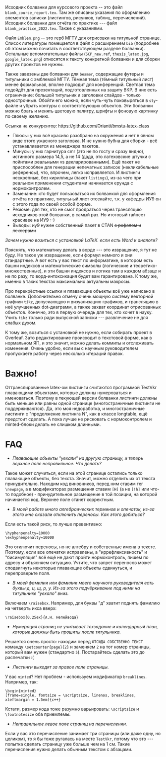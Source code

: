 Исходник болванки для курсового проекта -- это файл `blank_course_report.tex`. Там же описаны указания по оформлению элементов записки (листингов, рисунков, таблиц, перечислений). Исходник болванки для отчёта по практике --- файл `blank_practice_2022.tex`. Также с указаниями.

Файл `Emblem.png` -- это герб МГТУ для отрисовки на титульной странице. Список литературы помещается в файл с расширением `bib` (подробнее об этом можно почитать в соответствующем разделе болванки). Остальные вспомогательные файлы (`SCP_new.ref`, `thesis_latex.jpg`, `google_latex.png`) относятся к тексту конкретной болванки и для сборки других проектов не нужны.

Также завезены две болванки для `beamer`, содержащие футеры и титульники с эмблемой МГТУ. Тёмная тема (тёмный титульный лист) менее формальная, вполне подходит для конференций. Светлая тема подойдёт для презентаций, подготовленных на защиту ВКР. В них есть ограничение: большой титульник и заголовки слайдов - только однострочные. Обойти его можно, если чуть-чуть поковыряться в `sty`-файле и убрать контуры с соответствующих объектов. Эти болванки можно брать и менять цветовую палитру, шрифты и фоновую картинку по своему желанию.

Ссылка на конкурентов:
https://github.com/Orianti/bmstu-latex-class

- Плюсы: у них всё красиво разобрано на окружения и нет в явном виде этого ужасного заголовка. И не нужно бубна для сборки - всё устанавливается из менеджера пакетов.
- Минусы: у них гарнитура cmr (это не по госту и сразу видно), истинного размера 14,5, а не 14 (дада, это латеховские штучки с пойнтами реальными vs декларированными). Ещё пакет не приспособлен для генерации непечатных записок (некликабельные референсы), что, впрочем, легко исправляется. И  листинги нескрепные, без кириллицы (пакет `listings`), из-за чего при реальном применении студентами начинается ерунда с нормоконтролем.
- Замечание: кто будет пользоваться их болванкой для оформления отчёта по практике, титульный лист отсекайте, т.к. у кафедры ИУ9 он с этого года по своей особой форме.
- Резюме: для тех, кто не смог продраться через трансляцию исходников этой болванки, в самый раз. Но итоговый тайпсет красивее на ИУ9 :-)
- Выводы: иу9 нужен собственный пакет в CTAN ~~с рефалом и лексерами~~

*Зачем нужно возиться с установкой LaTeX. если есть Word и аналоги?*

Пояснять, что математику делать в ворде --- это извращение, я тут не буду. Не такое уж извращение, если формул немного и они стандартные. А вот есть у вас текст по информатике, в котором есть башни индексов и математические символы (логические и теоретико-множественные), и эти башни индексов и логика там в каждом абзаце и не по разу, то ворд-интоксикация будет вам гарантирована. К тому же, именно в таких текстах максимально актуальны макросы.

Про перекрёстные ссылки и плавающие объекты всё уже написано в болванке. Дополнительно отмечу очень мощную систему векторной графики `tikz`, допускающую и визуализацию графиков, и трансляцию в неё улучшенных dot-диаграмм, а также захват координат отрисованных объектов. Конечно, это в первую очередь для тех, кто хочет в науку. Учить `tikz` только ради выпускной записки --- развлечение не для слабых духом. 

К тому же, возиться с установкой не нужно, если собирать проект в Overleaf. Зато редактирование происходит в текстовой форме, как в нормальном ЯП, и это значит, можно делать коммиты и отслеживать изменения. Очень удобно, если вы с научным руководителем пропускаете работу через несколько итераций правок.

# Важно!

Оттранслированные latex-ом листинги считаются программой TestVkr плавающими объектами, которые должны нумероваться и именоваться. Поэтому в текующей версии болванки листинги должны быть меньше или равны одной странице (многостраничные листинги не поддерживаются). Да, это моя недоработка, и многостраничные листинги с "продолжение листинга N", как в классе longtable, ещё предстоит сделать. А пока лучше не рисковать с нормоконтролем и minted-блоки делать не слишком длинными.

# FAQ

- *Плавающие объекты "уехали" на другую страницу, и теперь верхнее поле неправильное. Что делать?*
 
Такое может случиться, если на этой странице остались только плавающие объекты, без текста. Значит, можно отделить их от текста принудительно. Находим код виновников, перед ним ставим тег `\newpage`, а в модификаторах размещения ставим `[H]` (а не `[!h]` или что-то подобное) - принудительное размещение в той позиции, на которой начинается код. Верхнее поле станет корректным.

- *В моей работе много алгебраических терминов и опечаток, из-за этого мне сказали отключить переносы. Как этого добиться?*

Если есть такой риск, то лучше превентивно:
```
\hyphenpenalty=10000
\exhyphenpenalty=10000
```
Это отключит переносы, но не алгебру и собственные имена в тексте. Поэтому, если все опечатки исправлены, а "иррефлексивность" и "бисимуляция" всё ещё не дают пройти нормоконтроль, пишем по адресу и объясняем ситуацию. Учтите, что запрет переносов может сподвигнуть некоторые плавающие объекты сдвинуться, и перепроверьте поля.

- *В моей фамилии или фамилии моего научного руководителя есть буквы д, ц, щ, р, у. Из-за этого подчёркивание под ними на титульнике "уехало" вниз.*

Включаем `\raisebox`. Например, для буквы "д" хватит поднять фамилию на четверть икса вверх:
```
\raisebox{0.25ex}{А.Н. Непейвода}
```

- *Нумерация страниц не учитывает техзадание и календарный план, которые должны быть прошиты после титульника.*

Решается очень просто: находим перед `ОТСЮДА СОБСТВЕННО ТЕКСТ` команду `\setcounter{page}{2}` и заменяем `2` на тот номер страницы, который вам нужен (стандартно `5`). Постарайтесь сделать это до распечатки :(

- *Листинги выходят за правое поле страницы.*

У вас `minted`? Нет проблем - используем модификатор `breaklines`. Например, так:
```
\begin{minted}
[frame=single, fontsize = \scriptsize, linenos, breaklines, xleftmargin = 1.5em]{c++}
```
Кстати, размер кода тоже разумно варьировать: `\scriptsize` и `\footnotesize` оба приемлемы.

- *Неправильное левое поле страниц на перечислении.*

Если у вас это перечисление занимает три страницы (или даже одну, но целиком), то я бы тоже ругалась на месте `TestVkr`, потому что это --- попытка сделать страницу уже больше чем на 1 см.
Такие перечисления нужно делать обычным текстом с абзацами.
